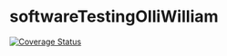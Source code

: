# softwareTestingOlliWilliam
[![Coverage Status](https://coveralls.io/repos/github/williamirva/softwareTestingOlliWilliam/badge.svg?branch=main)](https://coveralls.io/github/williamirva/softwareTestingOlliWilliam?branch=main)
